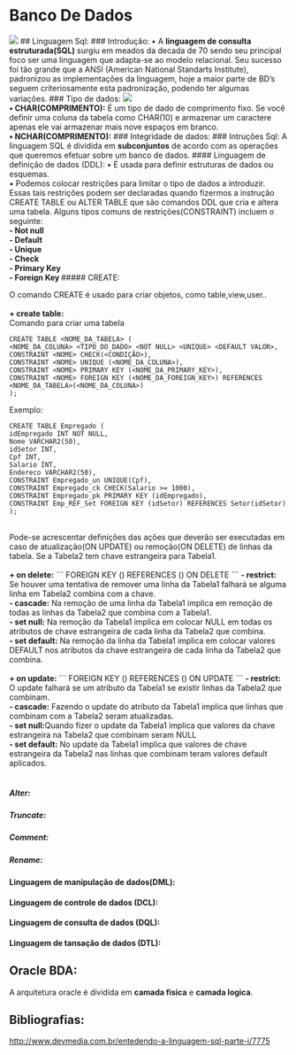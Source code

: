 # Banco De Dados
<img src="http://images.franchiseherald.com/data/images/full/6120/oracle-logo.png"/>
## Linguagem Sql:
### Introdução:
• A <strong>linguagem de consulta estruturada(SQL)</strong> surgiu em meados da decada de 70 sendo seu principal foco ser uma  linguagem que adapta-se ao modelo relacional. Seu sucesso foi tão grande que a ANSI (American National Standarts Institute),  padronizou as implementações da linguagem, hoje a maior parte de BD’s seguem criteriosamente esta padronização, podendo ter algumas variações.
### Tipo de dados:
<img src="https://uploaddeimagens.com.br/images/000/505/114/full/tipo.png?1441984126"/><br>
<strong>• CHAR(COMPRIMENTO):</strong> É um tipo de dado de comprimento fixo. Se você definir uma coluna da tabela como CHAR(10) e armazenar um caractere apenas ele vai armazenar mais nove espaços em branco.<br>
<strong>• NCHAR(COMPRIMENTO):</strong>
### Integridade de dados:
### Intruções Sql:
A linguagem SQL é dividida em <STRONG>subconjuntos</STRONG> de acordo com as operações que queremos efetuar sobre um banco de dados.
#### Linguagem de definição de dados (DDL):
• É usada para definir estruturas de dados ou esquemas.<br>
• Podemos colocar restrições para limitar o tipo de dados a introduzir. Essas tais restrições podem ser declaradas quando  fizermos a instrução CREATE TABLE ou ALTER TABLE que são comandos DDL que cria e altera uma tabela. Alguns tipos comuns de restrições(CONSTRAINT) incluem o seguinte:<br>
<strong>- Not null</strong><br> 
<strong>- Default</strong><br> 
<strong>- Unique</strong><br> 
<strong>- Check</strong> <br> 
<strong>- Primary Key</strong> <br> 
<strong>- Foreign Key </strong>
##### CREATE:</p>
O comando CREATE é usado para criar objetos, como table,view,user..<br><br>
 <strong>+ create table:</strong><br>
Comando para criar uma tabela

```
CREATE TABLE <NOME_DA_TABELA> (
<NOME_DA_COLUNA> <TIPO_DO_DADO> <NOT NULL> <UNIQUE> <DEFAULT VALOR>,
CONSTRAINT <NOME> CHECK(<CONDIÇÃO>),
CONSTRAINT <NOME> UNIQUE (<NOME_DA_COLUNA>),
CONSTRAINT <NOME> PRIMARY KEY (<NOME_DA_PRIMARY_KEY>),
CONSTRAINT <NOME> FOREIGN KEY (<NOME_DA_FOREIGN_KEY>) REFERENCES <NOME_DA_TABELA>(<NOME_DA_COLUNA>)
);
```

Exemplo:
<br>
```
CREATE TABLE Empregado (
idEmpregado INT NOT NULL,
Nome VARCHAR2(50),
idSetor INT,
Cpf INT,
Salario INT,
Endereco VARCHAR2(50),
CONSTRAINT Empregado_un UNIQUE(Cpf),
CONSTRAINT Empregado_ck CHECK(Salario >= 1000),
CONSTRAINT Empregado_pk PRIMARY KEY (idEmpregado),
CONSTRAINT Emp_REF_Set FOREIGN KEY (idSetor) REFERENCES Setor(idSetor)
);
```
<br>
Pode-se acrescentar definições das ações que deverão ser executadas em caso de atualização(ON UPDATE)
ou remoção(ON DELETE) de linhas da tabela. Se a Tabela2 tem chave estrangeira para Tabela1. 
<br><br>
<strong>+ on delete:</STRONG>
```
FOREIGN KEY (<NOME_DA_COLUNA>) REFERENCES <NOME_DA_TABELA>(<NOME_DA_COLUNA>) ON DELETE <NOME_DA_REGRA> 
```
<strong>- restrict:</strong> Se houver uma tentativa de remover uma linha da Tabela1 falhará se alguma linha em Tabela2 combina com a chave.
<br>
<strong>- cascade:</strong> Na remoção de uma linha da Tabela1 implica em remoção de todas as linhas da Tabela2 que combina com a Tabela1.
<br>
<strong>- set null:</strong> Na remoção da Tabela1 implica em colocar NULL em todas os atributos de chave estrangeira de cada linha da Tabela2 que combina.
<br>
<strong>- set default:</strong> Na remoção da linha da Tabela1 implica em colocar valores DEFAULT nos atributos da chave estrangeira de cada linha da Tabela2 que combina.
<br><br>
<strong>+ on update:</STRONG>
```
FOREIGN KEY (<NOME_DA_COLUNA>) REFERENCES <NOME_DA_TABELA>(<NOME_DA_COLUNA>) ON UPDATE <NOME_DA_REGRA> 
```
<strong>- restrict:</strong> O update falhará se um atributo da Tabela1 se existir linhas da Tabela2 que combinam.
<br>
<strong>- cascade:</strong> Fazendo o update do atributo da Tabela1 implica que linhas que combinam com a Tabela2 seram atualizadas. 
<br>
<strong>- set null:</strong>Quando fizer o update da Tabela1 implica que valores da chave estrangeira na Tabela2 que combinam seram NULL
<br>
<strong>- set default:</strong> No update da Tabela1 implica que valores de chave estrangeira da Tabela2 nas linhas que combinam teram valores default aplicados.
<br><br>

##### Alter:  
##### Truncate: 
##### Comment: 
##### Rename: 

#### Linguagem de manipulação de dados(DML):
#### Linguagem de controle de dados (DCL):
#### Linguagem de consulta de dados (DQL):
#### Linguagem de tansação de dados (DTL):

## Oracle BDA:
A arquitetura oracle é dividida em <strong>camada fisica</strong> e <strong>camada logica</strong>.
<br>
## Bibliografias:
http://www.devmedia.com.br/entedendo-a-linguagem-sql-parte-i/7775

